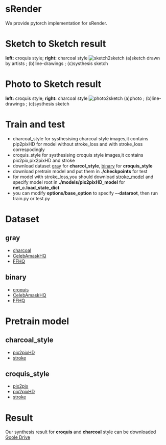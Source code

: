# sRender
We provide pytorch implementation for sRender.
# Sketch to Sketch result 
**left:** croquis style; **right:** charcoal style
![sketch2sketch](https://github.com/an0nym0u5-hackerese/srender/blob/main/images/sketch2sketch.png)
(a)sketch drawn by artists ; (b)line-drawings ; (c)systhesis sketch
# Photo to Sketch result
**left:** croquis style; **right:** charcoal style
![photo2sketch](https://github.com/an0nym0u5-hackerese/srender/blob/main/images/photo2sketch.png)
(a)photo ; (b)line-drawings ; (c)systhesis sketch
# Train and test
* charcoal_style for systhesising charcoal style images,it contains pip2pixHD for model without stroke_loss and with stroke_loss correspodingly
* croquis_style for systhesising croquis style images,it contains pix2pix,pix2pixHD and stroke
* download dataset [gray]() for **charcol_style**, [binary]() for **croquis_style**
* download pretrain model and put them in **./checkpoints** for test
* for model with stroke_loss,you should download [stroke_model](https://drive.google.com/drive/folders/1mvlSUN-A2RBzV27BZLvoc1OemwU9glwY) and specify model root in
**./models/pix2pixHD_model** for **net_c.load_state_dict**
* you can modify **options/base_option** to specify **--dataroot**, then run train.py or test.py
# Dataset
## gray  
* [charcoal](https://drive.google.com/drive/u/1/folders/1ZuRVlPwvtNtfkNIj-DIdi2kr-1kEcPhg?hl=zh-CN)
* [CelebAmaskHQ](https://drive.google.com/drive/u/1/folders/1ZuRVlPwvtNtfkNIj-DIdi2kr-1kEcPhg?hl=zh-CN)
* [FFHQ](https://drive.google.com/drive/u/1/folders/1ZuRVlPwvtNtfkNIj-DIdi2kr-1kEcPhg?hl=zh-CN)  
## binary 
* [croquis](https://drive.google.com/drive/u/1/folders/1VBUBdGWz324dhCu8LRFU5qB0PqXxNQIJ?hl=zh-CN)
* [CelebAmaskHQ](https://drive.google.com/drive/u/1/folders/1VBUBdGWz324dhCu8LRFU5qB0PqXxNQIJ?hl=zh-CN)
* [FFHQ](https://drive.google.com/drive/u/1/folders/1VBUBdGWz324dhCu8LRFU5qB0PqXxNQIJ?hl=zh-CN)  
# Pretrain model
## charcoal_style
* [pix2pixHD](https://drive.google.com/drive/u/1/folders/1-nnnt4qy8PkKRUJfAcK_o7sED3Ab5zCf?hl=zh-CN)
* [stroke](https://drive.google.com/drive/u/1/folders/1DHEe0QGcjAhwVHZ4qYafbSzCF_HoZ4n4?hl=zh-CN)  
## croquis_style
* [pix2pix](https://drive.google.com/drive/u/1/folders/1NIgo8U8UO43MH3KKnqFUXDcWTze_RWG4?hl=zh-CN)
* [pix2pixHD](https://drive.google.com/drive/u/1/folders/1NW6s5JKmnVIA-TX89QwB6ymjKXbDAmnL?hl=zh-CN)
* [stroke](https://drive.google.com/drive/u/1/folders/1c0xoDCpNbagxPfJUUmp1T0WrCZn7rfsB?hl=zh-CN)  
# Result
Our synthesis result for **croquis** and **charcoal** style can be downloaded
[Goole Drive](https://drive.google.com/drive/folders/1rDEe1GhBuoPUKDlj6kflfG1FTR6Xhu4u)
